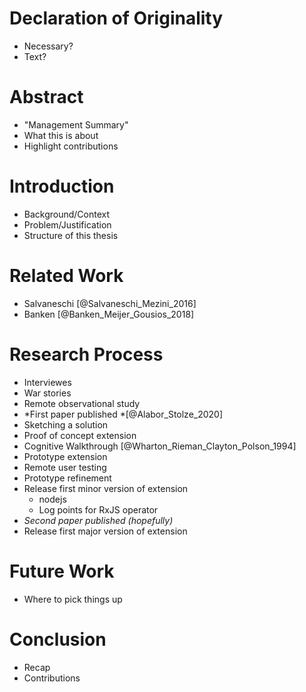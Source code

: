 # Declaration of Originality

- Necessary?
- Text?

# Abstract

- "Management Summary"
- What this is about
- Highlight contributions

# Introduction

- Background/Context
- Problem/Justification
- Structure of this thesis

# Related Work

- Salvaneschi [@Salvaneschi_Mezini_2016]
- Banken [@Banken_Meijer_Gousios_2018]

# Research Process

- Interviewes
- War stories
- Remote observational study
- *First paper published *[@Alabor_Stolze_2020]
- Sketching a solution
- Proof of concept extension
- Cognitive Walkthrough [@Wharton_Rieman_Clayton_Polson_1994]
- Prototype extension
- Remote user testing
- Prototype refinement
- Release first minor version of extension
  - nodejs
  - Log points for RxJS operator
- *Second paper published (hopefully)*
- Release first major version of extension

# Future Work

- Where to pick things up

# Conclusion

- Recap
- Contributions

